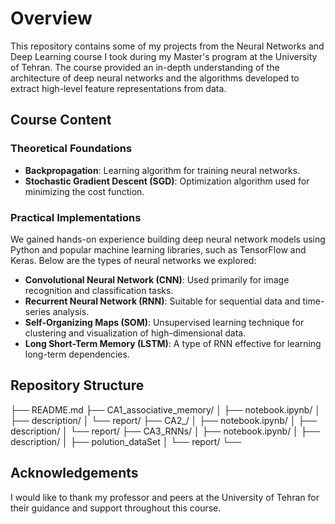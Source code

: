 # Overview
This repository contains some of my projects from the Neural Networks and Deep Learning course I took during my Master's program at the University of Tehran. The course provided an in-depth understanding of the architecture of deep neural networks and the algorithms developed to extract high-level feature representations from data.

## Course Content
### Theoretical Foundations
- **Backpropagation**: Learning algorithm for training neural networks.
- **Stochastic Gradient Descent (SGD)**: Optimization algorithm used for minimizing the cost function.

### Practical Implementations
We gained hands-on experience building deep neural network models using Python and popular machine learning libraries, such as TensorFlow and Keras. Below are the types of neural networks we explored:
- **Convolutional Neural Network (CNN)**: Used primarily for image recognition and classification tasks.
- **Recurrent Neural Network (RNN)**: Suitable for sequential data and time-series analysis.
- **Self-Organizing Maps (SOM)**: Unsupervised learning technique for clustering and visualization of high-dimensional data.
- **Long Short-Term Memory (LSTM)**: A type of RNN effective for learning long-term dependencies.

## Repository Structure


├── README.md
├── CA1_associative_memory/
│   ├── notebook.ipynb/
│   ├── description/
│   └── report/
├── CA2_/
│   ├── notebook.ipynb/
│   ├── description/
│   └── report/
├── CA3_RNNs/
│   ├── notebook.ipynb/
│   ├── description/
│   ├── polution_dataSet
│   └── report/
└── 


## Acknowledgements
I would like to thank my professor and peers at the University of Tehran for their guidance and support throughout this course.
